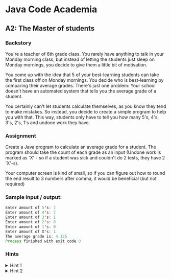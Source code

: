 # Java Code Academia

## A2: The Master of students

### Backstory
You're a teacher of 6th grade class. You rarely have anything to talk in your Monday morning class, but instead of letting the students just sleep on Monday mornings, you decide to give them a little bit of motivation.

You come up with the idea that 5 of your best-learning students can take the first class off on Monday mornings. You decide who is best-learning by comparing their average grades. There's just one problem: Your school doesn't have an automated system that tells you the average grade of a student.

You certainly can't let students calculate themselves, as you know they tend to make mistakes. So instead, you decide to create a simple program to help you with that. This way, students only have to tell you how many 5's, 4's, 3's, 2's, 1's and undone work they have.

### Assignment
Create a Java program to calculate an average grade for a student. The program should take the count of each grade as an input (Undone work is marked as 'X' - so if a student was sick and couldn't do 2 tests, they have 2 'X'-s).

Your computer screen is kind of small, so if you can figure out how to round the end result to 3 numbers after comma, it would be beneficial (but not required)

### Sample input / output:
```java
Enter amount of 5's: 7
Enter amount of 4's: 7
Enter amount of 3's: 1
Enter amount of 2's: 0
Enter amount of 1's: 0
Enter amount of X's: 1
The average grade is: 4.125
Process finished with exit code 0
```

### Hints
<details>
<summary>Hint 1</summary>
You can calculate the average grade by adding together the total value of every grade times the amount and dividing it by total amount of grades

Formula: average = (5 * amount of 5's) + (4 * amount of 4's) * ... * (0 * amount of 'X's) / (amount of 5's + amount of 4's + ... + amount of 'X's)
</details>
<details>
<summary>Hint 2</summary>
You can ask for a numeric input from user as such:

```java
Scanner input = new Scanner(System.in);
int in = input.nextInt();
```
</details>